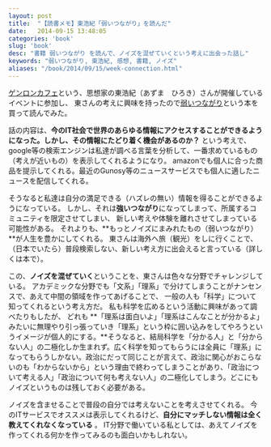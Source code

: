 ```yaml
---
layout: post
title:  "【読書メモ】東浩紀「弱いつながり」を読んだ"
date:   2014-09-15 13:48:05
categories: 'book'
slug: 'book'
desc: "書籍 弱いつながり を読んで、ノイズを混ぜていくという考えに出会った話し"
keywords: "弱いつながり, 東浩紀, 感想, 書籍, ノイズ"
aliases: "/book/2014/09/15/week-connection.html"
---
```


[ゲンロンカフェ](http://genron-cafe.jp/)という、思想家の東浩紀（あずま　ひろき）さんが開催しているイベントに参加し、
東さんの考えに興味を持ったので[弱いつながり](http://amzn.to/2bGcSqJ)という本を買って読んでみた。

話の内容は、**今のIT社会で世界のあらゆる情報にアクセスすることができるようになった。しかし、その情報にたどり着く機会があるのか？**
という考えで、google等の検索エンジンは私達が調べる言葉を分析して、一番求めているもの（考えが近いもの）を表示してくれるようになり。
amazonでも個人に合った商品を提示してくれる。最近のGunosy等のニュースサービスでも個人に適したニュースを配信してくれる。

そうなると私達は自分の満足できる（ハズレの無い）情報を得ることができるようになっている。
しかし、それは**強いつながり**になってしまって、所属するコミュニティを限定させてしまい、
新しい考えや体験を離れさせてしまっている可能性がある。
それよりも、**もっとノイズにまみれたもの（弱いつながり）**が人生を豊かにしてくれる。
東さんは海外へ旅（観光）をしに行くことで、（日本でいたら）普段検索しない、新しい考え方に出会えると言っている（詳しくは本で）。

この、**ノイズを混ぜていく**ということを、東さんは色々な分野でチャレンジしている。
アカデミックな分野でも「文系」「理系」で分けてしまうことがナンセンスで、あえて中間の領域を作ってあげることで、
一般の人も「科学」について知ってくれるという考え方だ。
私も科学を広めるという活動に興味があって調べたりもしたが、
どれも **「理系は面白いよ」「理系はこんなことが分かるよ」みたいに無理やり引っ張っていき「理系」という枠に囲い込みをしてやろうというイメージが個人的にする。**そうなると、結局科学を「分かる人」と「分からない人」の二極化しか生まれず。広く科学を知ってもらうには全員に「理系」になってもらうしかない。政治にだって同じことが言えて、政治に関心がおこらないのも「わからないから」という理由で終わってしまうことがあり、「政治について考える人」「政治について何も考えない人」の二極化してしまう。どこにもノイズというものは残しておく必要がある。

ノイズを含ませることで普段の自分では考えないことを考えさせてくれる。
今のITサービスでオススメは表示してくれるけど、**自分にマッチしない情報は全く教えてくれなくなっている** 。
IT分野で働いている私としては、あえてノイズを作ってくれる何かを作ってみるのも面白いかもしれない。
